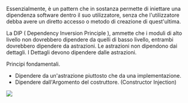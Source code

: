 Essenzialmente, è un pattern che in sostanza permette di iniettare una dipendenza software dentro il suo utilizzatore, senza che l'utilizzatore debba avere un diretto accesso o metodo di creazione di quest'ultima.

La DIP ( Dependency Inversion Principle ), ammette che i moduli di alto livello non dovrebbero dipendere da quelli di basso livello, entrambi dovrebbero dipendere da astrazioni. Le astrazioni non dipendono dai dettagli. I Dettagli devono dipendere dalle astrazioni.

Principi fondamentali.

-   Dipendere da un'astrazione piuttosto che da una implementazione.
-   Dipendere dall'Argomento del costruttore. (Constructor Injection)

![](Images/dip.png)